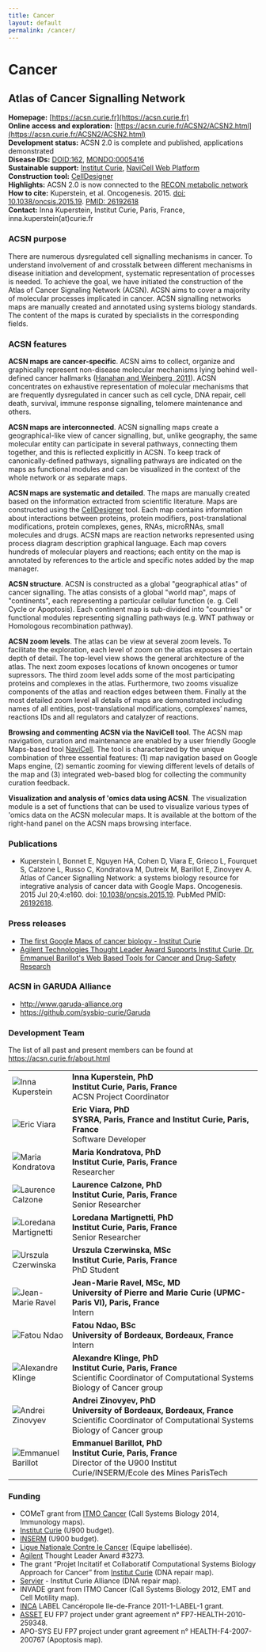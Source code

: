```yaml
---
title: Cancer
layout: default
permalink: /cancer/
---
```


# Cancer
## Atlas of Cancer Signalling Network

**Homepage:** [https://acsn.curie.fr](https://acsn.curie.fr)  
**Online access and exploration:** [https://acsn.curie.fr/ACSN2/ACSN2.html](https://acsn.curie.fr/ACSN2/ACSN2.html)  
**Development status:** ACSN 2.0 is complete and published, applications demonstrated  
**Disease IDs:** [DOID:162](https://disease-ontology.org/?id=DOID:162), [MONDO:0005416](https://www.ebi.ac.uk/ols/ontologies/mondo/terms?short_form=MONDO_0005416)  
**Sustainable support:** [Institut Curie](https://sysbio.curie.fr/), [NaviCell Web Platform](https://bmcsystbiol.biomedcentral.com/articles/10.1186/1752-0509-7-100)  
**Construction tool:** [CellDesigner](https://www.celldesigner.org/)  
**Highlights:** ACSN 2.0 is now connected to the [RECON metabolic network](https://www.vmh.life/)  
**How to cite:** Kuperstein, et al. Oncogenesis. 2015. [doi: 10.1038/oncsis.2015.19](https://doi.org/10.1038/oncsis.2015.19). [PMID: 26192618](https://www.ncbi.nlm.nih.gov/pubmed/26192618)  
**Contact:** Inna Kuperstein, Institut Curie, Paris, France, inna.kuperstein(at)curie.fr   

<h3 id="ACSN purpose">ACSN purpose</h3>

<p>There are numerous dysregulated cell signalling mechanisms in cancer. To understand involvement of and crosstalk between 
different mechanisms in disease initiation and development, systematic representation of processes is needed. To achieve 
the goal, we have initiated the construction of the Atlas of Cancer Signaling Network (ACSN). ACSN aims to cover a majority 
of molecular processes implicated in cancer. ACSN signalling networks maps are manually created and annotated using systems 
biology standards. The content of the maps is curated by specialists in the corresponding fields.</p>

<h3 id="ACSN features">ACSN features</h3>

<p><strong>ACSN maps are cancer-specific</strong>. ACSN aims to collect, organize and graphically represent non-disease molecular 
mechanisms lying behind well-defined cancer hallmarks 
(<a href="http://www.cell.com/abstract/S0092-8674%2811%2900127-9" target="_blank">Hanahan and Weinberg, 2011</a>). 
ACSN concentrates on exhaustive representation of molecular mechanisms that are frequently dysregulated in cancer such as cell cycle, 
DNA repair, cell death, survival, immune response signalling, telomere maintenance and others.</p>

<p><strong>ACSN maps are interconnected</strong>. ACSN signalling maps create a geographical-like view of cancer signalling, but, 
unlike geography, the same molecular entity can participate in several pathways, connecting them together, and this is reflected 
explicitly in ACSN. To keep track of canonically-defined pathways, signalling pathways are indicated on the maps as functional modules 
and can be visualized in the context of the whole network or as separate maps.</p>

<p><strong>ACSN maps are systematic and detailed</strong>. The maps are manually created based on the information extracted from 
scientific literature. Maps are constructed using the <a href="http://celldesigner.org/" target="_blank">CellDesigner</a> tool. Each map contains information about 
interactions between proteins, protein modifiers, post-translational modifications, protein complexes, genes, RNAs, microRNAs, 
small molecules and drugs. ACSN maps are reaction networks represented using process diagram description graphical language. 
Each map covers hundreds of molecular players and reactions; each entity on the map is annotated by references to the article and 
specific notes added by the map manager.</p>

<p><strong>ACSN structure</strong>. ACSN is constructed as a global "geographical atlas" of cancer signalling. The atlas consists 
of a global "world map", maps of "continents", each representing a particular cellular function (e. g. Cell Cycle or Apoptosis). 
Each continent map is sub-divided into "countries" or functional modules representing signalling pathways (e.g. WNT pathway or 
Homologous recombination pathway).</p>

<p><strong>ACSN zoom levels</strong>. The atlas can be view at several zoom levels. To facilitate the exploration, each level of 
zoom on the atlas exposes a certain depth of detail. The top-level view shows the general architecture of the atlas. The next zoom 
exposes locations of known oncogenes or tumor supressors. The third zoom level adds some of the most participating proteins and 
complexes in the atlas. Furthermore, two zooms visualize components of the atlas and reaction edges between them. Finally at the 
most detailed zoom level all details of maps are demonstrated including names of all entities, post-translational modifications, 
complexes’ names, reactions IDs and all regulators and catalyzer of reactions.</p>

<p><strong>Browsing and commenting ACSN via the NaviCell tool</strong>. The ACSN map navigation, curation and maintenance are enabled 
by a user friendly Google Maps-based tool <a href="https://navicell.curie.fr/" target="_blank">NaviCell</a>. The tool is characterized 
by the unique combination of three essential features: (1) map navigation based on Google Maps engine, (2) semantic zooming for 
viewing different levels of details of the map and (3) integrated web-based blog for collecting the community curation feedback.</p>

<p><strong>Visualization and analysis of 'omics data using ACSN</strong>. The visualization module is a set of functions that 
can be used to visualize various types of 'omics data on the ACSN molecular maps. It is available at the bottom of the right-hand 
panel on the ACSN maps browsing interface.</p>

<h3 id="Publications">Publications</h3>

<ul>
<li>
Kuperstein I, Bonnet E, Nguyen HA, Cohen D, Viara E, Grieco L, Fourquet S, Calzone L, Russo C, Kondratova M, Dutreix M, Barillot E, Zinovyev A. Atlas of Cancer Signalling Network: a systems biology resource for integrative analysis of cancer data with Google Maps. Oncogenesis. 2015 Jul 20;4:e160. 
doi: <a href="https://dx.doi.org/10.1038/oncsis.2015.19" target="_blank">10.1038/oncsis.2015.19</a>. 
PubMed PMID: <a href="https://www.ncbi.nlm.nih.gov/pubmed/26192618" target="_blank">26192618</a>.
</li>
</ul>

<h3 id="Press releases">Press releases</h3>

<ul>
<li>
<a href="http://curie.fr/actualites/premiere-google-maps-cancer-006559?prehome=0" target="_blank">The first Google Maps of cancer biology - Institut Curie </a>
</li>
<li>
<a href="http://www.agilent.com/about/newsroom/presrel/2013/27aug-ca13057.html" target="_blank">Agilent Technologies Thought Leader Award Supports Institut Curie, Dr. Emmanuel Barillot's Web Based Tools for Cancer and Drug-Safety Research</a>
</li>
</ul>

<h3 id="ACSN in GARUDA Alliance">ACSN in GARUDA Alliance</h3>

<ul>
<li><a href="http://www.garuda-alliance.org" target="_blank">http://www.garuda-alliance.org</a></li>
<li><a href="https://github.com/sysbio-curie/Garuda" target="_blank">https://github.com/sysbio-curie/Garuda</a></li>
</ul>

<h3 id="Developers team">Development Team</h3>

<p>The list of all past and present members can be found at <a href="https://acsn.curie.fr/about.html" target="_blank">https://acsn.curie.fr/about.html</a></p>

<table>
<tr>
<td width="105"><img src="../images/team/InnaKuperstein.jpg" alt="Inna Kuperstein" /></td>
<td><strong>Inna Kuperstein, PhD</strong><br /><strong>Institut Curie, Paris, France</strong><br />ACSN Project Coordinator<br /></td>
</tr>
<tr>
<td><img src="../images/team/EricViara.jpg" alt="Eric Viara" /></td>
<td><strong>Eric Viara, PhD</strong><br /><strong>SYSRA, Paris, France and Institut Curie, Paris, France</strong><br />Software Developer<br /></td>
</tr>
<tr>
<td><img src="../images/team/MariaKondratova.jpg" alt="Maria Kondratova" /></td>
<td><strong>Maria Kondratova, PhD</strong><br /><strong>Institut Curie, Paris, France</strong><br />Researcher</td>
</tr>
<tr>
<td><img src="../images/team/LaurenceCalzone.jpg" alt="Laurence Calzone" /></td>
<td><strong>Laurence Calzone, PhD</strong><br /><strong>Institut Curie, Paris, France</strong><br />Senior Researcher</td>
</tr>
<tr>
<td><img src="../images/team/LoredanaMartignetti.jpg" alt="Loredana Martignetti" /></td>
<td><strong>Loredana Martignetti, PhD</strong><br /><strong>Institut Curie, Paris, France</strong><br />Senior Researcher</td>
</tr>
<tr>
<td><img src="../images/team/UrszulaCzerwinska.jpg" alt="Urszula Czerwinska" /></td>
<td><strong>Urszula Czerwinska, MSc</strong><br /><strong>Institut Curie, Paris, France</strong><br />PhD Student</td>
</tr>
<tr>
<td><img src="../images/team/JeanMarieRavel.jpg" alt="Jean-Marie Ravel" /></td>
<td><strong>Jean-Marie Ravel, MSc, MD</strong><br /><strong>University of Pierre and Marie Curie (UPMC-Paris VI), Paris, France</strong><br />Intern</td>
</tr>
<tr>
<td><img src="../images/team/noprofile.jpg" alt="Fatou Ndao" /></td>
<td><strong>Fatou Ndao, BSc</strong><br /><strong>University of Bordeaux, Bordeaux, France</strong><br />Intern</td>
</tr>
<tr>
<td><img src="../images/team/noprofile.jpg" alt="Alexandre Klinge" /></td>
<td><strong>Alexandre Klinge, PhD</strong><br /><strong>Institut Curie, Paris, France</strong><br />Scientific Coordinator of Computational Systems Biology of Cancer group</td>
</tr>
<tr>
<td><img src="../images/team/AndreiZinovyev.jpg" alt="Andrei Zinovyev" /></td>
<td><strong>Andrei Zinovyev, PhD</strong><br /><strong>University of Bordeaux, Bordeaux, France</strong><br />Scientific Coordinator of Computational Systems Biology of Cancer group</td>
</tr>
<tr>
<td><img src="../images/team/EmmanuelBarillot.jpg" alt="Emmanuel Barillot" /></td>
<td><strong>Emmanuel Barillot, PhD</strong><br /><strong>Institut Curie, Paris, France</strong><br />Director of the U900 Institut Curie/INSERM/Ecole des Mines ParisTech</td>
</tr>
</table>

<h3 id="Funding">Funding</h3>

<ul>
<li>COMeT grant from <a href="https://itcancer.aviesan.fr/" target="_blank">ITMO Cancer</a> 
(Call Systems Biology 2014, Immunology maps).</li>
<li><a href="http://www.curie.fr/" target="_blank">Institut Curie</a> (U900 budget).</li>
<li><a href="http://www.inserm.fr/" target="_blank">INSERM</a> (U900 budget).</li>
<li><a href="http://www.ligue-cancer.net/" target="_blank">Ligue Nationale Contre le Cancer</a> (Equipe labellisée).</li>
<li><a href="http://www.agilent.com/" target="_blank">Agilent</a> Thought Leader Award #3273.</li>
<li>The grant “Projet Incitatif et Collaboratif Computational Systems Biology Approach for Cancer” from 
<a href="http://www.curie.fr/" target="_blank">Institut Curie</a> (DNA repair map).</li>
<li><a href="http://www.servier.fr/" target="_blank">Servier</a> - Institut Curie Alliance (DNA repair map).</li>
<li>INVADE grant from ITMO Cancer (Call Systems Biology 2012, EMT and Cell Motility map).</li>
<li><a href="http://www.e-cancer.fr/en" target="_blank">INCA</a> LABEL Cancéropole Ile-de-France 2011-1-LABEL-1 grant.</li>
<li><a href="http://www.ucd.ie/sbi/asset/" target="_blank">ASSET</a> EU FP7 project under grant agreement 
n° FP7-HEALTH-2010-259348.</li>
<li>APO-SYS EU FP7 project under grant agreement n° HEALTH-F4-2007-200767 (Apoptosis map).</li>
</ul>
